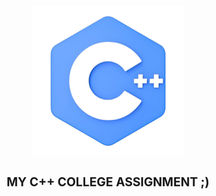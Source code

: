 <p align="center">
  <img src="c++-logo.png" width="350" alt="accessibility text">
</p>
<p align="center">
  <h1 align="center"> MY C++ COLLEGE ASSIGNMENT ;) </h1>
</p>
